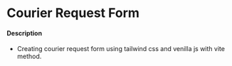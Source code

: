# Courier Request Form

#### Description
- Creating courier request form using tailwind css and venilla js with vite method.